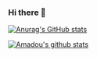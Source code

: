 ### Hi there 👋

<!--
**tigamadou/tigamadou** is a ✨ _special_ ✨ repository because its `README.md` (this file) appears on your GitHub profile.

Here are some ideas to get you started:

- 🔭 I’m currently working on ...
- 🌱 I’m currently learning ...
- 👯 I’m looking to collaborate on ...
- 🤔 I’m looking for help with ...
- 💬 Ask me about ...
- 📫 How to reach me: ...
- 😄 Pronouns: ...
- ⚡ Fun fact: ...
-->
[![Anurag's GitHub stats](https://github-readme-stats.vercel.app/api?username=tigamadou)](https://github.com/tigamadou/github-readme-stats)

[![Amadou's github stats](https://github-readme-stats.vercel.app/api?username=tigamadou&show_icons=true&theme=radical)](https://github.com/anuraghazra/github-readme-stats)
